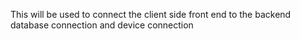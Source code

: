 This will be used to connect the client side front end to the backend database connection and device connection